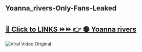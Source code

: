 
 ## Yoanna_rivers-Only-Fans-Leaked

# <h2><a href="https://clipsfans.com/Yoanna_rivers&ref=git">🔗 Click to LINKS ⏩⏩ 👉 🟢 Yoanna rivers </a></h2>

<a href="https://clipsfans.com/Yoanna_rivers&ref=git" rel="nofollow" data-target="animated-image.originalLink"><img src="https://i.ibb.co.com/xMMVF88/686577567.gif" alt="Viral Video Original" style="max-width: 100%; display: inline-block;" data-target="animated-image.originalImage"></a>
